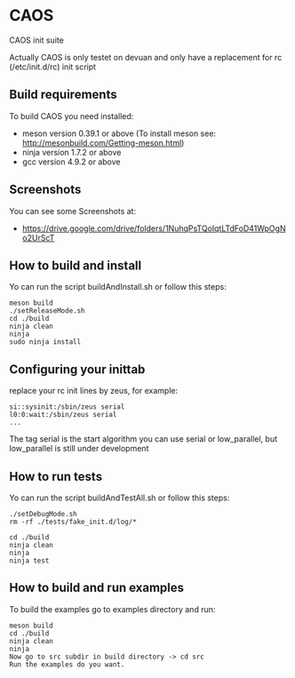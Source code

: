 # CAOS
CAOS init suite

Actually CAOS is only testet on devuan and only have a replacement for rc (/etc/init.d/rc) init script

Build requirements
-------------
To build CAOS you need installed:
  * meson version 0.39.1 or above (To install meson see: http://mesonbuild.com/Getting-meson.html)
  * ninja version 1.7.2 or above
  * gcc version 4.9.2 or above

Screenshots
-------------
You can see some Screenshots at:
 * https://drive.google.com/drive/folders/1NuhqPsTQoIqtLTdFoD41WpOgNo2UrScT

How to build and install
--------------------------

Yo can run the script buildAndInstall.sh or follow this steps:

    meson build
    ./setReleaseMode.sh
    cd ./build
    ninja clean
    ninja
    sudo ninja install

Configuring your inittab
--------------------------
replace your rc init lines by zeus, for example:

    si::sysinit:/sbin/zeus serial
    l0:0:wait:/sbin/zeus serial
    ...

The tag serial is the start algorithm you can use serial or low_parallel, but low_parallel is still under development

How to run tests
------------------
Yo can run the script buildAndTestAll.sh or follow this steps:

    ./setDebugMode.sh
    rm -rf ./tests/fake_init.d/log/*

    cd ./build
    ninja clean
    ninja
    ninja test

How to build and run examples
-------------------------------
To build the examples go to examples directory and run:

    meson build
    cd ./build
    ninja clean
    ninja
    Now go to src subdir in build directory -> cd src
    Run the examples do you want.
